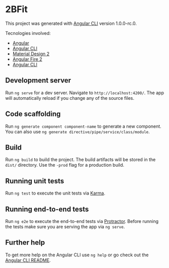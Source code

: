 # 2BFit

This project was generated with [Angular CLI](https://github.com/angular/angular-cli) version 1.0.0-rc.0.

Tecnologies involved:

 * [Angular](https://github.com/angular/angular)
 * [Angular CLI](https://github.com/angular/angular-cli)
 * [Material Design 2](https://github.com/angular/material2)
 * [Angular Fire 2](https://github.com/angular/angularfire2)
 * [Angular CLI](https://github.com/angular/angular-cli)

## Development server
Run `ng serve` for a dev server. Navigate to `http://localhost:4200/`. The app will automatically reload if you change any of the source files.

## Code scaffolding

Run `ng generate component component-name` to generate a new component. You can also use `ng generate directive/pipe/service/class/module`.

## Build

Run `ng build` to build the project. The build artifacts will be stored in the `dist/` directory. Use the `-prod` flag for a production build.

## Running unit tests

Run `ng test` to execute the unit tests via [Karma](https://karma-runner.github.io).

## Running end-to-end tests

Run `ng e2e` to execute the end-to-end tests via [Protractor](http://www.protractortest.org/).
Before running the tests make sure you are serving the app via `ng serve`.

## Further help

To get more help on the Angular CLI use `ng help` or go check out the [Angular CLI README](https://github.com/angular/angular-cli/blob/master/README.md).
